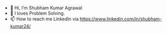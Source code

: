 - 👋 Hi, I’m Shubham Kumar Agrawal
- 🌱 I loves Problem Solving.
- 📫 How to reach me LinkedIn via https://www.linkedin.com/in/shubham-kumar24/

<!---
shubham240/shubham240 is a ✨ special ✨ repository because its `README.md` (this file) appears on your GitHub profile.
You can click the Preview link to take a look at your changes.
--->
